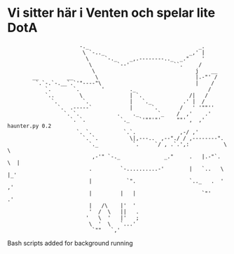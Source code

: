 # Vi sitter här i Venten och spelar lite DotA




                           -._                                   _.
                            \ `-.._                           _,' |
                             \     `-._    _,.--------.._  _."    '
                              \        `--'              ``.     /
                               \                                j    __
            __         __       \                               |.-"' /
             `.`-.`-.__`.`'"----"\                              |    /
                `.       `.       '        ._                       /
                `..        \               | `.               /|   /
                  `.        `.             |   `._          .' |  /
                    `.  .-----`            |      `.       /   ' '""''
                      `. `.            .    ._      `_    /  ,'    .'
                        `. `.           `._   `'""'"'     ""' ,  ,'   haunter.py 0.2
                          `. `.          `.`.              ,-/ ,'
                            `. `.          \|,---..  ,--"./ / ,--------".
                              `._           `.     `/ , .`.',:           \  \
                               ,-'" `-._              _."     .   |.-"`.   \  |
                              .         `-..........-'        |   `..   \   |_'
                              |           `".                 `.._   .  '  ,'
                              |         |   |                     `"'    .'
                              |   /\    |'  '
                              '  /  \   ||   .
                             '   \  '   |'   ;
                              \  '  \   `...'
                               `""   `,'
            
Bash scripts added for background running
